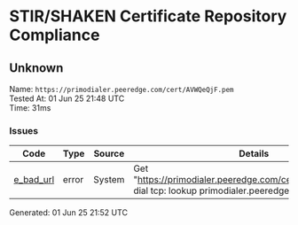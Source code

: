 # STIR/SHAKEN Certificate Repository Compliance

## Unknown

Name: `https://primodialer.peeredge.com/cert/AVWQeQjF.pem`\
Tested At: 01 Jun 25 21:48 UTC\
Time: 31ms

### Issues

| Code | Type | Source | Details |
|------|------|--------|---------|
| [e_bad_url](../../ISSUES/e_bad_url/README.md) | error | System | Get "https://primodialer.peeredge.com/cert/AVWQeQjF.pem": dial tcp: lookup primodialer.peeredge.com: no such host |

Generated: 01 Jun 25 21:52 UTC